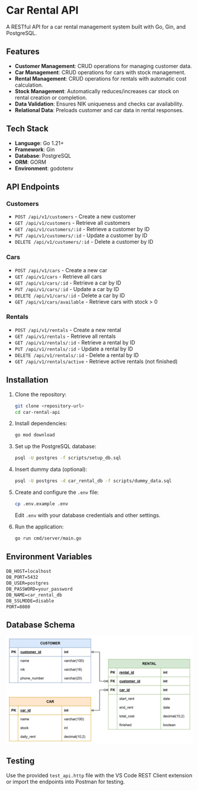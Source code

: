 # Car Rental API

A RESTful API for a car rental management system built with Go, Gin, and PostgreSQL.

## Features

- **Customer Management**: CRUD operations for managing customer data.
- **Car Management**: CRUD operations for cars with stock management.
- **Rental Management**: CRUD operations for rentals with automatic cost calculation.
- **Stock Management**: Automatically reduces/increases car stock on rental creation or completion.
- **Data Validation**: Ensures NIK uniqueness and checks car availability.
- **Relational Data**: Preloads customer and car data in rental responses.

## Tech Stack

- **Language**: Go 1.21+
- **Framework**: Gin
- **Database**: PostgreSQL
- **ORM**: GORM
- **Environment**: godotenv

## API Endpoints

### Customers
- `POST /api/v1/customers` - Create a new customer
- `GET /api/v1/customers` - Retrieve all customers
- `GET /api/v1/customers/:id` - Retrieve a customer by ID
- `PUT /api/v1/customers/:id` - Update a customer by ID
- `DELETE /api/v1/customers/:id` - Delete a customer by ID

### Cars
- `POST /api/v1/cars` - Create a new car
- `GET /api/v1/cars` - Retrieve all cars
- `GET /api/v1/cars/:id` - Retrieve a car by ID
- `PUT /api/v1/cars/:id` - Update a car by ID
- `DELETE /api/v1/cars/:id` - Delete a car by ID
- `GET /api/v1/cars/available` - Retrieve cars with stock > 0

### Rentals
- `POST /api/v1/rentals` - Create a new rental
- `GET /api/v1/rentals` - Retrieve all rentals
- `GET /api/v1/rentals/:id` - Retrieve a rental by ID
- `PUT /api/v1/rentals/:id` - Update a rental by ID
- `DELETE /api/v1/rentals/:id` - Delete a rental by ID
- `GET /api/v1/rentals/active` - Retrieve active rentals (not finished)

## Installation

1. Clone the repository:
   ```bash
   git clone <repository-url>
   cd car-rental-api
   ```

2. Install dependencies:
   ```bash
   go mod download
   ```

3. Set up the PostgreSQL database:
   ```bash
   psql -U postgres -f scripts/setup_db.sql
   ```

4. Insert dummy data (optional):
   ```bash
   psql -U postgres -d car_rental_db -f scripts/dummy_data.sql
   ```

5. Create and configure the `.env` file:
   ```bash
   cp .env.example .env
   ```
   Edit `.env` with your database credentials and other settings.

6. Run the application:
   ```bash
   go run cmd/server/main.go
   ```

## Environment Variables

```env
DB_HOST=localhost
DB_PORT=5432
DB_USER=postgres
DB_PASSWORD=your_password
DB_NAME=car_rental_db
DB_SSLMODE=disable
PORT=8080
```

## Database Schema
![ERD](images/erd1.jpg)

## Testing

Use the provided `test_api.http` file with the VS Code REST Client extension or import the endpoints into Postman for testing.